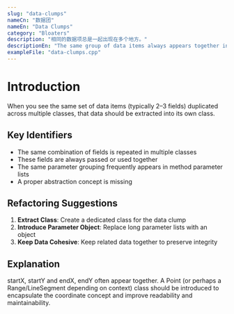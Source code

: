 ```yaml
---
slug: "data-clumps"
nameCn: "数据团"
nameEn: "Data Clumps"
category: "Bloaters"
description: "相同的数据项总是一起出现在多个地方。"
descriptionEn: "The same group of data items always appears together in multiple places."
exampleFile: "data-clumps.cpp"
---
```


# Introduction

When you see the same set of data items (typically 2–3 fields) duplicated across multiple classes, that data should be extracted into its own class.

## Key Identifiers

- The same combination of fields is repeated in multiple classes
- These fields are always passed or used together
- The same parameter grouping frequently appears in method parameter lists
- A proper abstraction concept is missing

## Refactoring Suggestions

1. **Extract Class**: Create a dedicated class for the data clump
2. **Introduce Parameter Object**: Replace long parameter lists with an object
3. **Keep Data Cohesive**: Keep related data together to preserve integrity

## Explanation

startX, startY and endX, endY often appear together. A Point (or perhaps a Range/LineSegment depending on context) class should be introduced to encapsulate the coordinate concept and improve readability and maintainability.